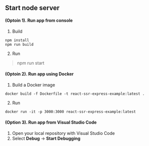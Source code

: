 ## Start node server
#### (Optoin 1). Run app from console
1.  Build
```
npm install
npm run build
```

2.  Run

> npm run start

#### (Optoin 2). Run app using Docker

1.  Build a Docker image
```
docker build -f Dockerfile -t react-ssr-express-example:latest .
```

2.  Run
```
docker run -it -p 3000:3000 react-ssr-express-example:latest
```

#### (Option 3). Run app from Visual Studio Code
1. Open your local repository with Visual Studio Code
2. Select **Debug** -> **Start Debugging**

